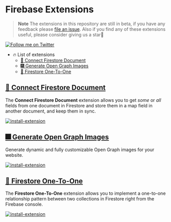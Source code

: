 # Firebase Extensions

> **Note** The extensions in this repository are still in beta, if you have any feedback please [file an issue](). Also if you find any of these extensions useful, please consider giving us a star🌟

[![Follow me on Twitter](https://img.shields.io/twitter/follow/yamankatby?style=social)](https://twitter.com/intent/follow?screen_name=yamankatby)

- 🔥 List of extensions
  - [🔌 Connect Firestore Document](#-connect-firestore-document)
  - [🎆 Generate Open Graph Images](#-generate-open-graph-images)
  - [🔗 Firestore One-To-One](#-firestore-one-to-one)

## [🔌 Connect Firestore Document](https://github.com/yamankatby/firebase-extensions/tree/main/packages/firestore-connect-document)

The **Connect Firestore Document** extension allows you to get _some_ or _all_ fields from one document in Firestore and store them in a map field in another document, and keep them in sync.

[![install-extension](https://user-images.githubusercontent.com/35961879/201528504-4e99bfc7-8691-4151-b63d-0511097d7c18.png)](https://console.firebase.google.com/project/_/extensions/install?ref=yaman/firestore-connect-document)

## [🎆 Generate Open Graph Images](https://github.com/yamankatby/firebase-extensions/tree/main/packages/generate-og-image)

Generate dynamic and fully customizable Open Graph images for your website.

[![install-extension](https://user-images.githubusercontent.com/35961879/201528504-4e99bfc7-8691-4151-b63d-0511097d7c18.png)](https://console.firebase.google.com/project/_/extensions/install?ref=yaman/generate-og-image)

## [🔗 Firestore One-To-One](https://github.com/yamankatby/firebase-extensions/tree/main/packages/firestore-one-to-one)

The **Firestore One-To-One** extension allows you to implement a one-to-one relationship pattern between two collections in Firestore right from the Firebase console.

[![install-extension](https://user-images.githubusercontent.com/35961879/201528504-4e99bfc7-8691-4151-b63d-0511097d7c18.png)](https://console.firebase.google.com/project/_/extensions/install?ref=yaman/firestore-one-to-one)

